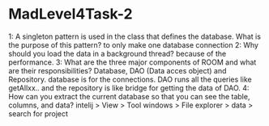 # MadLevel4Task-2
1: A singleton pattern is used in the class that defines the database. What is the purpose of this pattern?
 to only make one database connection
2: Why should you load the data in a background thread?
because of the performance.
3: What are the three major components of ROOM and what are their responsibilities?
 Database, DAO (Data acces object) and Repository. database is for the connections. DAO runs all the queries like getAllxx.. and the repository is like bridge for getting the data of DAO.
4: How can you extract the current database so that you can see the table, columns, and data?
 intelij > View > Tool windows > File explorer > data > search for project
